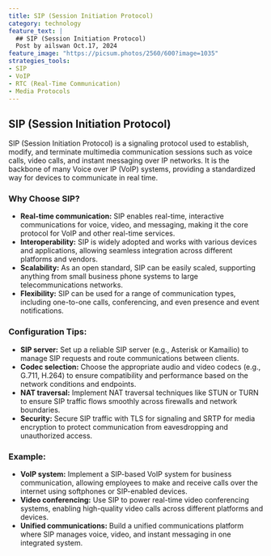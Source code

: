 ```yaml
---
title: SIP (Session Initiation Protocol)
category: technology
feature_text: |
  ## SIP (Session Initiation Protocol)
  Post by ailswan Oct.17, 2024
feature_image: "https://picsum.photos/2560/600?image=1035"
strategies_tools:
- SIP
- VoIP
- RTC (Real-Time Communication)
- Media Protocols
---
```

## SIP (Session Initiation Protocol)
SIP (Session Initiation Protocol) is a signaling protocol used to establish, modify, and terminate multimedia communication sessions such as voice calls, video calls, and instant messaging over IP networks. It is the backbone of many Voice over IP (VoIP) systems, providing a standardized way for devices to communicate in real time.

### Why Choose SIP?
- **Real-time communication:** SIP enables real-time, interactive communications for voice, video, and messaging, making it the core protocol for VoIP and other real-time services.
- **Interoperability:** SIP is widely adopted and works with various devices and applications, allowing seamless integration across different platforms and vendors.
- **Scalability:** As an open standard, SIP can be easily scaled, supporting anything from small business phone systems to large telecommunications networks.
- **Flexibility:** SIP can be used for a range of communication types, including one-to-one calls, conferencing, and even presence and event notifications.

### Configuration Tips:
- **SIP server:** Set up a reliable SIP server (e.g., Asterisk or Kamailio) to manage SIP requests and route communications between clients.
- **Codec selection:** Choose the appropriate audio and video codecs (e.g., G.711, H.264) to ensure compatibility and performance based on the network conditions and endpoints.
- **NAT traversal:** Implement NAT traversal techniques like STUN or TURN to ensure SIP traffic flows smoothly across firewalls and network boundaries.
- **Security:** Secure SIP traffic with TLS for signaling and SRTP for media encryption to protect communication from eavesdropping and unauthorized access.

### Example:
- **VoIP system:** Implement a SIP-based VoIP system for business communication, allowing employees to make and receive calls over the internet using softphones or SIP-enabled devices.
- **Video conferencing:** Use SIP to power real-time video conferencing systems, enabling high-quality video calls across different platforms and devices.
- **Unified communications:** Build a unified communications platform where SIP manages voice, video, and instant messaging in one integrated system.

